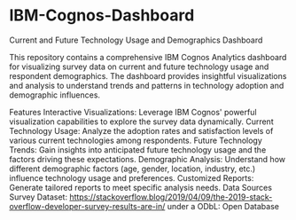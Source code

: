 # IBM-Cognos-Dashboard
 
Current and Future Technology Usage and Demographics Dashboard

This repository contains a comprehensive IBM Cognos Analytics dashboard for visualizing survey data on current and future technology usage and respondent demographics. The dashboard provides insightful visualizations and analysis to understand trends and patterns in technology adoption and demographic influences.

Features
Interactive Visualizations: Leverage IBM Cognos' powerful visualization capabilities to explore the survey data dynamically. 
Current Technology Usage: Analyze the adoption rates and satisfaction levels of various current technologies among respondents.
Future Technology Trends: Gain insights into anticipated future technology usage and the factors driving these expectations.
Demographic Analysis: Understand how different demographic factors (age, gender, location, industry, etc.) influence technology usage and preferences.
Customized Reports: Generate tailored reports to meet specific analysis needs.
Data Sources
Survey Dataset:  https://stackoverflow.blog/2019/04/09/the-2019-stack-overflow-developer-survey-results-are-in/ under a ODbL: Open Database

